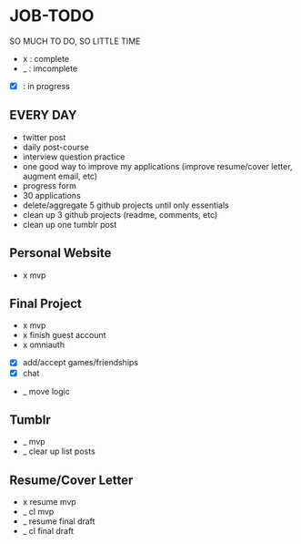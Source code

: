 JOB-TODO
========
SO MUCH TO DO, SO LITTLE TIME
*  x  : complete
*  _  : imcomplete
* [x] : in progress

EVERY DAY
---------
* twitter post
* daily post-course
* interview question practice
* one good way to improve my applications (improve resume/cover letter, augment email, etc)
* progress form
* 30 applications
* delete/aggregate 5 github projects until only essentials
* clean up 3 github projects (readme, comments, etc)
* clean up one tumblr post

Personal Website
----------------
* x mvp

Final Project
-------------
* x mvp
* x finish guest account
* x omniauth
* [x] add/accept games/friendships
* [x] chat
* _ move logic

Tumblr
----------
* _ mvp
* _ clear up list posts

Resume/Cover Letter
-------------------
* x resume mvp
* _ cl mvp
* _ resume final draft
* _ cl final draft
